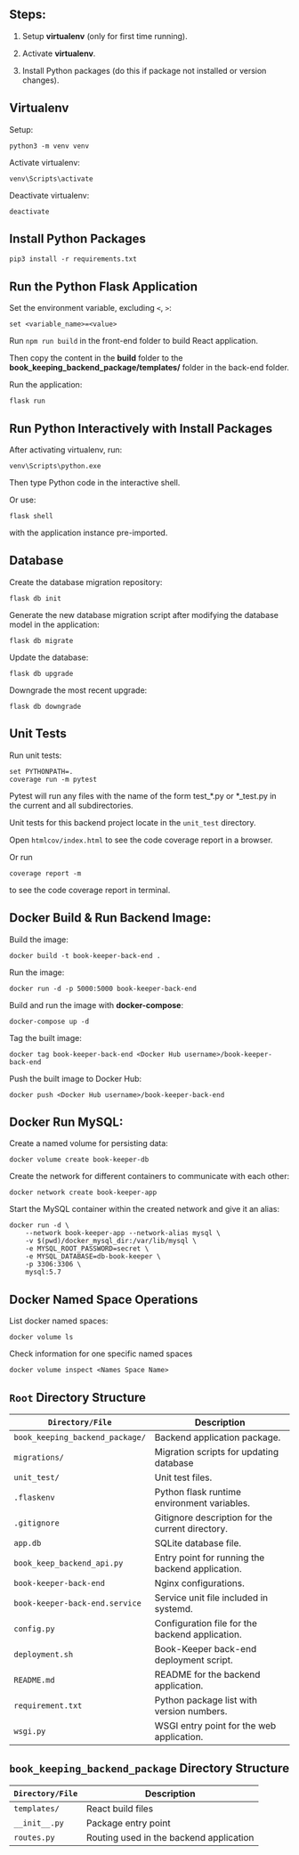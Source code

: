 ## Steps:

1. Setup **virtualenv** (only for first time running).

2. Activate **virtualenv**.

3. Install Python packages (do this if package not installed or version changes).

## Virtualenv

Setup:

```
python3 -m venv venv
```

Activate virtualenv:

```
venv\Scripts\activate
```

Deactivate virtualenv:

```
deactivate
```

## Install Python Packages

```
pip3 install -r requirements.txt
```

## Run the Python Flask Application

Set the environment variable, excluding `<`, `>`:

```
set <variable_name>=<value>
```

Run `npm run build` in the front-end folder to build React application.

Then copy the content in the **build** folder to the **book_keeping_backend_package/templates/** folder in the back-end folder.

Run the application:

```
flask run
```

## Run Python Interactively with Install Packages

After activating virtualenv, run:

```
venv\Scripts\python.exe
```

Then type Python code in the interactive shell.

Or use:

```
flask shell
```

with the application instance pre-imported.

## Database

Create the database migration repository:

```
flask db init
```

Generate the new database migration script after modifying the database model in the application:

```
flask db migrate
```

Update the database:

```
flask db upgrade
```

Downgrade the most recent upgrade:

```
flask db downgrade
```

## Unit Tests

Run unit tests:
```
set PYTHONPATH=.
coverage run -m pytest
```

Pytest will run any files with the name of the form test_*.py or *_test.py in the current and all subdirectories.

Unit tests for this backend project locate in the `unit_test` directory.

Open `htmlcov/index.html` to see the code coverage report in a browser.

Or run

```
coverage report -m
```

to see the code coverage report in terminal.

## Docker Build & Run Backend Image:

Build the image:

```
docker build -t book-keeper-back-end .
```

Run the image:

```
docker run -d -p 5000:5000 book-keeper-back-end
```

Build and run the image with **docker-compose**:

```
docker-compose up -d
```

Tag the built image:

```
docker tag book-keeper-back-end <Docker Hub username>/book-keeper-back-end
```

Push the built image to Docker Hub:

```
docker push <Docker Hub username>/book-keeper-back-end
```

## Docker Run MySQL:

Create a named volume for persisting data:

```
docker volume create book-keeper-db
```

Create the network for different containers to communicate with each other:

```
docker network create book-keeper-app
```

Start the MySQL container within the created network and give it an alias:

```
docker run -d \
    --network book-keeper-app --network-alias mysql \
    -v $(pwd)/docker_mysql_dir:/var/lib/mysql \
    -e MYSQL_ROOT_PASSWORD=secret \
    -e MYSQL_DATABASE=db-book-keeper \
    -p 3306:3306 \
    mysql:5.7
```

## Docker Named Space Operations

List docker named spaces:

```
docker volume ls
```

Check information for one specific named spaces

```
docker volume inspect <Names Space Name>
```

## `Root` Directory Structure

| `Directory/File`               	| Description                                     	|
|------------------------------	|-------------------------------------------------	|
| `book_keeping_backend_package/` 	| Backend application package.                     	|
| `migrations/`                     | Migration scripts for updating database           |
| `unit_test/`                    	| Unit test files.                                 	|
| `.flaskenv`                    	| Python flask runtime environment variables.    	|
| `.gitignore`                   	| Gitignore description for the current directory. 	|
| `app.db`                          | SQLite database file.                             |
| `book_keep_backend_api.py`     	| Entry point for running the backend application. 	|
| `book-keeper-back-end`            | Nginx configurations.                             |
| `book-keeper-back-end.service`    | Service unit file included in systemd.            |
| `config.py`                   	| Configuration file for the backend application.  	|
| `deployment.sh`                   | Book-Keeper back-end deployment script.           |
| `README.md`                    	| README for the backend application.              	|
| `requirement.txt`              	| Python package list with version numbers.        	|
| `wsgi.py`                         | WSGI entry point for the web application.         |

## `book_keeping_backend_package` Directory Structure

| `Directory/File` 	| Description                             	|
|----------------	|-----------------------------------------	|
| `templates/`     	| React build files                       	|
| `__init__.py`    	| Package entry point                     	|
| `routes.py`      	| Routing used in the backend application 	|